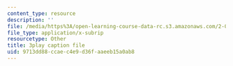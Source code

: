 ```yaml
---
content_type: resource
description: ''
file: /media/https%3A/open-learning-course-data-rc.s3.amazonaws.com/2-003sc-engineering-dynamics-fall-2011/9713dd88ccaec4e9d36faaeeb15a0ab8_NHedXxUO-Bg.srt
file_type: application/x-subrip
resourcetype: Other
title: 3play caption file
uid: 9713dd88-ccae-c4e9-d36f-aaeeb15a0ab8
---
```

